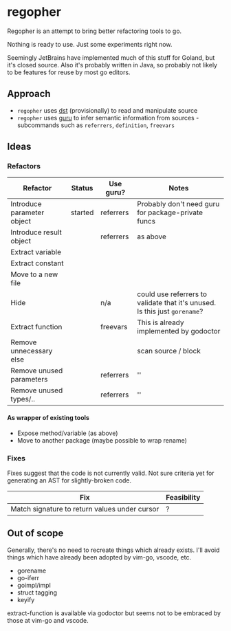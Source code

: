 # regopher

Regopher is an attempt to bring better refactoring tools to go.

Nothing is ready to use. Just some experiments right now.

Seemingly JetBrains have implemented much of this stuff for Goland, but it's closed source. Also it's probably written in Java, so probably not likely to be features for reuse by most go editors.

## Approach

 * `regopher` uses [dst](https://github.com/dave/dst) (provisionally) to read and manipulate source
 * `regopher` uses [guru](https://godoc.org/golang.org/x/tools/cmd/guru) to infer semantic information from sources - subcommands such as `referrers`, `definition`, `freevars`

## Ideas

### Refactors

Refactor                     | Status  | Use guru? | Notes
-----------------------------|---------|-----------|-------------------
 Introduce parameter object  | started | referrers | Probably don't need guru for package-private funcs
 Introduce result object     |         | referrers | as above
 Extract variable            |
 Extract constant            |
 Move to a new file          |         |           | 
 Hide                        |         | n/a       | could use referrers to validate that it's unused. Is this just `gorename`?
 Extract function            |         | freevars  | This is already implemented by godoctor
 Remove unnecessary else     |         |           | scan source / block
 Remove unused parameters    |         | referrers | ''
 Remove unused types/..      |         | referrers | ''

#### As wrapper of existing tools
 * Expose method/variable (as above)
 * Move to another package (maybe possible to wrap rename)

### Fixes

Fixes suggest that the code is not currently valid. Not sure criteria yet for generating an AST for slightly-broken code.

Fix                                           | Feasibility |
----------------------------------------------|-------------|
Match signature to return values under cursor | ?


## Out of scope

Generally, there's no need to recreate things which already exists. 
I'll avoid things which have already been adopted by vim-go, vscode, etc.

 * gorename
 * go-iferr
 * goimpl/impl
 * struct tagging
 * keyify

extract-function is available via godoctor but seems not to be embraced by those at vim-go and vscode.

